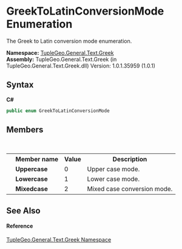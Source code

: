 # GreekToLatinConversionMode Enumeration
 

The Greek to Latin conversion mode enumeration.

**Namespace:**&nbsp;<a href="N_TupleGeo_General_Text_Greek">TupleGeo.General.Text.Greek</a><br />**Assembly:**&nbsp;TupleGeo.General.Text.Greek (in TupleGeo.General.Text.Greek.dll) Version: 1.0.1.35959 (1.0.1)

## Syntax

**C#**<br />
``` C#
public enum GreekToLatinConversionMode
```


## Members
&nbsp;<table><tr><th></th><th>Member name</th><th>Value</th><th>Description</th></tr><tr><td /><td target="F:TupleGeo.General.Text.Greek.GreekToLatinConversionMode.Uppercase">**Uppercase**</td><td>0</td><td>Upper case mode.</td></tr><tr><td /><td target="F:TupleGeo.General.Text.Greek.GreekToLatinConversionMode.Lowercase">**Lowercase**</td><td>1</td><td>Lower case mode.</td></tr><tr><td /><td target="F:TupleGeo.General.Text.Greek.GreekToLatinConversionMode.Mixedcase">**Mixedcase**</td><td>2</td><td>Mixed case conversion mode.</td></tr></table>

## See Also


#### Reference
<a href="N_TupleGeo_General_Text_Greek">TupleGeo.General.Text.Greek Namespace</a><br />